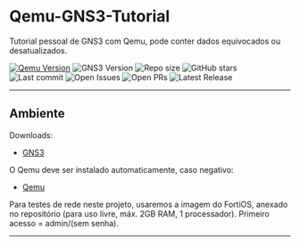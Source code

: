 # Qemu-GNS3-Tutorial

Tutorial pessoal de GNS3 com Qemu, pode conter dados equivocados ou desatualizados.

<!--
 " Badges ------------------ {{{
 -->

 <!-- Estes badges só funcionarão quando o repositório do github for público -->
 [![Qemu Version](https://img.shields.io/npm/v/qemu?style=flat&logo=qemu&logoColor=white&label=Qemu)](https://www.qemu.org) ![GNS3 Version](https://img.shields.io/npm/v/gns?style=flat&logo=gns3&label=GNS) ![Repo size](https://img.shields.io/github/repo-size/ernanikern70/Qemu-GNS3-Tutorial?label=Repo%20size&style=flat-round) ![GitHub stars](https://img.shields.io/github/stars/ernanikern70/Qemu-GNS3-Tutorial?label=Stars&style=flat-round&color=yellow) ![Last commit](https://img.shields.io/github/last-commit/ernanikern70/Qemu-GNS3-Tutorial?label=Last%20commit&style=flat-round&color=green) ![Open Issues](https://img.shields.io/github/issues/ernanikern70/Qemu-GNS3-Tutorial?style=flat-round&color=red) ![Open PRs](https://img.shields.io/github/issues-pr/ernanikern70/Qemu-GNS3-Tutorial?style=flat-round&color=orange) ![Latest Release](https://img.shields.io/github/v/release/ernanikern70/Qemu-GNS3-Tutorial?style=flat-round&color=brightgreen) <!-- ![Topics](https://img.shields.io/github/topics/ernanikern70/Qemu-GNS3-Tutorial?style=flat-round&color=purple&cacheSeconds=30) -->

---
<!--
" }}}
-->
<!--
" Ambiente --------------------- {{{
-->
## Ambiente

Downloads:  

- [GNS3](https://www.gns3.com/software/download)  

O Qemu deve ser instalado automaticamente, caso negativo: 

- [Qemu](https://www.qemu.org/)  

Para testes de rede neste projeto, usaremos a imagem do FortiOS, anexado no repositório (para uso livre, máx. 2GB RAM, 1 processador). Primeiro acesso = admin/(sem senha).   


---
<!--
" }}}
-->
